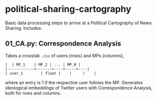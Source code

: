 # political-sharing-cartography
Basic data processing steps to arrive at a Political Cartography of News Sharing. Includes:
## 01_CA.py: Correspondence Analysis
Takes a crosstab `.csv` of users (rows) and MPs (columns), 
```
|  | MP_1    | MP_2 | ... | MP_N |
|------------+-------+----+-----+----|
| user_1        | float |    |     |    |
```
where an entry is 1 if the respective user follows the MP. Generates ideological embeddings of Twitter users with Correspondence Analysis, both for rows and columns. 
